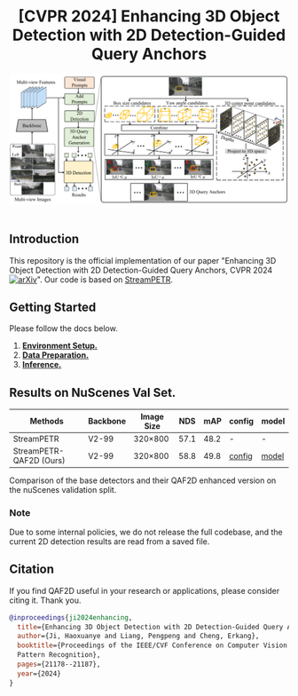 <div align="center">
<h1>[CVPR 2024] Enhancing 3D Object Detection with 2D Detection-Guided Query Anchors</h1>
</div>



<div align="center">
  <img src="figs/framework.png" width="800"/>
</div><br/>


## Introduction

This repository is the official implementation of our paper "Enhancing 3D Object Detection with 2D Detection-Guided Query Anchors, CVPR 2024 [![arXiv](https://img.shields.io/badge/arXiv-Paper-<COLOR>.svg)](https://arxiv.org/abs/2403.06093)". Our code is based on [StreamPETR](https://github.com/exiawsh/StreamPETR).

## Getting Started

Please follow the docs below.

1. [**Environment Setup.**](./docs/setup.md)
2. [**Data Preparation.**](./docs/data_preparation.md)
3. [**Inference.**](./docs/inference.md)

## Results on NuScenes Val Set.

| Methods                 | Backbone | Image Size | NDS  | mAP  | config                                                       | model                                                        |
| ----------------------- | -------- | ---------- | ---- | ---- | ------------------------------------------------------------ | ------------------------------------------------------------ |
| StreamPETR              | V2-99    | 320×800    | 57.1 | 48.2 | -                                                            | -                                                            |
| StreamPETR-QAF2D (Ours) | V2-99    | 320×800    | 58.8 | 49.8 | [config](projects/configs/PersPETR/persdetr3d_vov_800_bs2_seq_24e.py) | [model](https://drive.google.com/file/d/1JtGKOGjlOJe3yJyC58GASNE-uoa91ozn/view?usp=sharing) |

Comparison of the base detectors and their QAF2D enhanced version on the nuScenes validation split.

### Note
Due to some internal policies, we do not release the full codebase, and the current 2D detection results are read from a saved file.  

## Citation

If you find QAF2D  useful in your research or applications, please consider  citing it. Thank you. 

```bibtex
@inproceedings{ji2024enhancing,
  title={Enhancing 3D Object Detection with 2D Detection-Guided Query Anchors},
  author={Ji, Haoxuanye and Liang, Pengpeng and Cheng, Erkang},
  booktitle={Proceedings of the IEEE/CVF Conference on Computer Vision and 
  Pattern Recognition},
  pages={21178--21187},
  year={2024}
}
```


